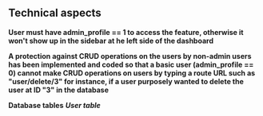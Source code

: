 ## Technical aspects

**User must have admin_profile == 1 to access the feature, otherwise it won't show up in the sidebar at he left side of the dashboard**

**A protection against CRUD operations on the users by non-admin users has been implemented and coded so that a basic user (admin_profile == 0) cannot make CRUD operations on users by typing a route URL such as "user/delete/3" for instance, if a user purposely wanted to delete the user at ID "3" in the database**

**Database tables**
		***User table***

